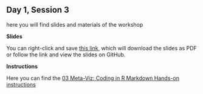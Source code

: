 ## Day 1, Session 3

here you will find slides and materials of the workshop

**Slides**

You can right-click and save [this link](https://github.com/lisallreiber/r-workshop_basel23/raw/main/assets/slides/03_Meta-Viz.pdf), which will download the slides as PDF or follow the link and view the slides on GitHub.


**Instructions**

Here you can find the [03 Meta-Viz: Coding in R Markdown Hands-on instructions](https://github.com/lisallreiber/r-workshop_basel23/blob/main/03_MetaViz/03_instructions.md)  